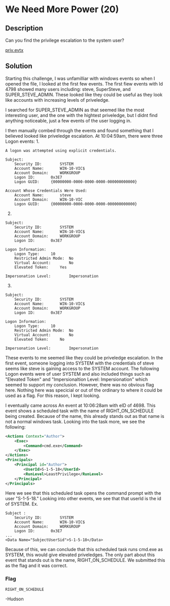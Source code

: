# We Need More Power (20)

## Description
Can you find the privilege escalation to the system user?

[priv.evtx](ChallengeFiles/priv.evtx)

## Solution

Starting this challenge, I was unfamilliar with windows events so when I opened the file, I looked at the first few events. The first fiew events with Id 4798 showed many users including: steve, SuperSteve, and SUPER_STEVE_ADMIN. These looked like they could be useful as they look like accounts with increasing levels of priveledge.

I searched for SUPER_STEVE_ADMIN as that seemed like the most interesting user, and the one with the hightest priveledge, but I didnt find anything noticeable, just a few events of the user logging in.

I then manually combed through the events and found something that I believed looked like priveledge escalation. At 10:04:59am, there were three Logon events:
1.
```
A logon was attempted using explicit credentials.

Subject:
	Security ID:		SYSTEM
	Account Name:		WIN-10-VIC$
	Account Domain:		WORKGROUP
	Logon ID:		0x3E7
	Logon GUID:		{00000000-0000-0000-0000-000000000000}

Account Whose Credentials Were Used:
	Account Name:		steve
	Account Domain:		WIN-10-VIC
	Logon GUID:		{00000000-0000-0000-0000-000000000000}
```
2.
```
Subject:
	Security ID:		SYSTEM
	Account Name:		WIN-10-VIC$
	Account Domain:		WORKGROUP
	Logon ID:		0x3E7

Logon Information:
	Logon Type:		10
	Restricted Admin Mode:	No
	Virtual Account:		No
	Elevated Token:		Yes

Impersonation Level:		Impersonation
```
3.
```
Subject:
	Security ID:		SYSTEM
	Account Name:		WIN-10-VIC$
	Account Domain:		WORKGROUP
	Logon ID:		0x3E7

Logon Information:
	Logon Type:		10
	Restricted Admin Mode:	No
	Virtual Account:		No
	Elevated Token:		No

Impersonation Level:		Impersonation
```

These events to me seemed like they could be priveledge escalation. In the first event, someone logging into SYSTEM with the credentials of steve seems like steve is gaining access to the SYSTEM account. The following Logon events were of user SYSTEM and also included things such as "Elevated Token" and "Impersionaltion Level: Impersionation" which seemed to support my conclusion. However, there was no obvious flag here. Nothing here was specicial or out of the ordinary to where it could be used as a flag. For this reason, I kept looking.

I eventually came across An event at 10:06:28am with eID of 4698. This event shows a scheduled task with the name of RIGHT_ON_SCHEDULE being created. Because of the name, this already stands out as that name is not a normal windows task. Looking into the task more, we see the following:

```xml
<Actions Context="Author">
    <Exec>
        <Command>cmd.exe</Command>
    </Exec>
</Actions>
<Principals>
    <Principal id="Author">
        <UserId>S-1-5-18</UserId>
        <RunLevel>LeastPrivilege</RunLevel>
    </Principal>
</Principals>
```

Here we see that this scheduled task opens the command prompt with the user "S-1-5-18." Looking into other events, we see that that userId is the id of SYSTEM. Ex.

```
Subject :
	Security ID:		SYSTEM
	Account Name:		WIN-10-VIC$
	Account Domain:		WORKGROUP
	Logon ID:		0x3E7
...
<Data Name="SubjectUserSid">S-1-5-18</Data> 
```

Because of this, we can conclude that this scheduled task runs cmd.exe as SYSTEM, this would give elevated priveledges. 
The only part about this event that stands out is the name, RIGHT_ON_SCHEDULE. We submitted this as the flag and it was correct.

### Flag
```
RIGHT_ON_SCHEDULE
```

-Hudson